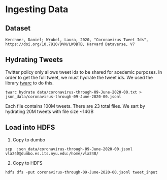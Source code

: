 # Ingesting Data 
## Dataset 
```
Kerchner, Daniel; Wrubel, Laura, 2020, "Coronavirus Tweet Ids", https://doi.org/10.7910/DVN/LW0BTB, Harvard Dataverse, V7
```

## Hydrating Tweets 
Twitter policy only allows tweet ids to be shared for acedemic purposes. In order to get the full tweet, we must hydrate the tweet ids. 
We used the library [twarc](https://github.com/DocNow/twarc) to do this.
```
twarc hydrate data/coronavirus-through-09-June-2020-00.txt > json_data/coronavirus-through-09-June-2020-00.jsonl
```
Each file contains 100M tweets. There are 23 total files. We sart by hydrating 20M tweets with file size ~14GB

## Load into HDFS

1. Copy to dumbo 
```
scp  json_data/coronavirus-through-09-June-2020-00.jsonl vla240@dumbo.es.its.nyu.edu:/home/vla240/
```
2. Copy to HDFS
```
hdfs dfs -put coronavirus-through-09-June-2020-00.jsonl tweet_input
```


